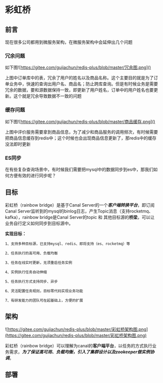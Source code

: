# 彩虹桥

## 前言

现在很多公司都用到微服务架构，在微服务架构中会延伸出几个问题

### 冗余问题

如下图![https://gitee.com/gujiachun/redis-plus/blob/master/冗余图.png]()

上图中订单库中的表，冗余了用户的姓名以及商品名称。这个主要目的就是为了订单业务中，快速的查询出用户名、商品名；防止跨库查询。但是有时候业务是需要 冗余的数据，要和源数据保持一致，即更新了用户姓名，订单中的用户姓名也要更新。这个就是冗余导致数据不一致的问题

### 缓存问题

如下图![https://gitee.com/gujiachun/redis-plus/blob/master/商品缓存.png]()

上图中评价服务需要拿到商品信息，为了减少和商品服务的调用频次，有时候需要把商品信息缓存到redis中；这个时候也会出现商品信息更新了，那redis中的缓存 没法即时更新

### ES同步

在有些复杂查询场景中，有时候我们需要把mysql中的数据同步到es中，那我们如何方便有效的进行同步呢？

## 目标

彩虹桥（rainbow bridge）是基于Canal Server的一个***客户端转换平台***，即订阅Canal Server监听到的mysql的binlog日志，产生Topic消息（支持rocketmq、kafka），rainbow bridge是Canal Server的topic 和 其他目标源的**桥梁**，可以让业务自行定义如何同步到目标源中。

**实现目标：**

```
1、支持多种目标源，已支持mysql、redis、即将支持（es、rocketmq）等

2、任务执行的高可用、负载均衡

3、任务在线实时更新，无须重启任务实例

4、实例执行任务自动伸缩

5、任务执行方式支持同步、异步

6、灵活配置任务规则，目标零代码实现业务功能

7、有研发能力的团队可在起基础上，方便的扩展
```

## 架构

![https://gitee.com/gujiachun/redis-plus/blob/master/彩虹桥架构图.png](https://gitee.com/gujiachun/redis-plus/blob/master/彩虹桥架构图.png)

彩虹桥（rainbow bridge）可以理解为canal的**客户端平台**，以任务的方式执行业务需求，***为了保证高可用、负载均衡，引入了集群设计以及zookeeper做实例协调***。

## 部署















